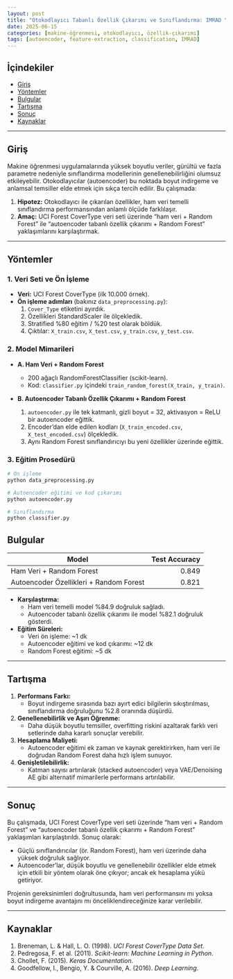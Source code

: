 ```yaml
---
layout: post
title: "Otokodlayıcı Tabanlı Özellik Çıkarımı ve Sınıflandırma: IMRAD Yaklaşımı"
date: 2025-06-15
categories: [makine-öğrenmesi, otokodlayıcı, özellik-çıkarımı]
tags: [autoencoder, feature-extraction, classification, IMRAD]
---
```


## İçindekiler
- [Giriş](#giriş)  
- [Yöntemler](#yöntemler)  
- [Bulgular](#bulgular)  
- [Tartışma](#tartışma)  
- [Sonuç](#sonuç)  
- [Kaynaklar](#kaynaklar)  

---

## Giriş
Makine öğrenmesi uygulamalarında yüksek boyutlu veriler, gürültü ve fazla parametre nedeniyle sınıflandırma modellerinin genellenebilirliğini olumsuz etkileyebilir. Otokodlayıcılar (autoencoder) bu noktada boyut indirgeme ve anlamsal temsiller elde etmek için sıkça tercih edilir. Bu çalışmada:

1. **Hipotez:** Otokodlayıcı ile çıkarılan özellikler, ham veri temelli sınıflandırma performansından anlamlı ölçüde farklılaşır.  
2. **Amaç:** UCI Forest CoverType veri seti üzerinde “ham veri + Random Forest” ile “autoencoder tabanlı özellik çıkarımı + Random Forest” yaklaşımlarını karşılaştırmak.

---

## Yöntemler

### 1. Veri Seti ve Ön İşleme
- **Veri:** UCI Forest CoverType (ilk 10.000 örnek).  
- **Ön işleme adımları** (bakınız `data_preprocessing.py`):  
  1. `Cover_Type` etiketini ayırdık.  
  2. Özellikleri StandardScaler ile ölçekledik.  
  3. Stratified %80 eğitim / %20 test olarak böldük.  
  4. Çıktılar: `X_train.csv`, `X_test.csv`, `y_train.csv`, `y_test.csv`.

### 2. Model Mimarileri
- **A. Ham Veri + Random Forest**  
  - 200 ağaçlı RandomForestClassifier (scikit-learn).  
  - Kod: `classifier.py` içindeki `train_random_forest(X_train, y_train)`.

- **B. Autoencoder Tabanlı Özellik Çıkarımı + Random Forest**  
  1. `autoencoder.py` ile tek katmanlı, gizli boyut = 32, aktivasyon = ReLU bir autoencoder eğittik.  
  2. Encoder’dan elde edilen kodları (`X_train_encoded.csv`, `X_test_encoded.csv`) ölçekledik.  
  3. Aynı Random Forest sınıflandırıcıyı bu yeni özellikler üzerinde eğittik.

### 3. Eğitim Prosedürü
```bash
# Ön işleme
python data_preprocessing.py  

# Autoencoder eğitimi ve kod çıkarımı
python autoencoder.py  

# Sınıflandırma
python classifier.py  
```
## Bulgular

| Model                                         | Test Accuracy |
|-----------------------------------------------|--------------:|
| Ham Veri + Random Forest                      |         0.849 |
| Autoencoder Özellikleri + Random Forest       |         0.821 |

- **Karşılaştırma:**  
  - Ham veri temelli model %84.9 doğruluk sağladı.  
  - Autoencoder tabanlı özellik çıkarımı ile model %82.1 doğruluk gösterdi.  
- **Eğitim Süreleri:**  
  - Veri ön işleme: ~1 dk  
  - Autoencoder eğitimi ve kod çıkarımı: ~12 dk  
  - Random Forest eğitimi: ~5 dk  

---

## Tartışma

1. **Performans Farkı:**  
   - Boyut indirgeme sırasında bazı ayırt edici bilgilerin sıkıştırılması, sınıflandırma doğruluğunu %2.8 oranında düşürdü.  
2. **Genellenebilirlik ve Aşırı Öğrenme:**  
   - Daha düşük boyutlu temsiller, overfitting riskini azaltarak farklı veri setlerinde daha kararlı sonuçlar verebilir.  
3. **Hesaplama Maliyeti:**  
   - Autoencoder eğitimi ek zaman ve kaynak gerektirirken, ham veri ile doğrudan Random Forest daha hızlı işlem sunuyor.  
4. **Genişletilebilirlik:**  
   - Katman sayısı artırılarak (stacked autoencoder) veya VAE/Denoising AE gibi alternatif mimarilerle performans artırılabilir.  

---

## Sonuç

Bu çalışmada, UCI Forest CoverType veri seti üzerinde “ham veri + Random Forest” ve “autoencoder tabanlı özellik çıkarımı + Random Forest” yaklaşımları karşılaştırıldı. Sonuç olarak:

- Güçlü sınıflandırıcılar (ör. Random Forest), ham veri üzerinde daha yüksek doğruluk sağlıyor.  
- Autoencoder’lar, düşük boyutlu ve genellenebilir özellikler elde etmek için etkili bir yöntem olarak öne çıkıyor; ancak ek hesaplama yükü getiriyor.  

Projenin gereksinimleri doğrultusunda, ham veri performansını mı yoksa boyut indirgeme avantajını mı önceliklendireceğinize karar verilebilir.

---

## Kaynaklar

1. Breneman, L. & Hall, L. O. (1998). *UCI Forest CoverType Data Set*.  
2. Pedregosa, F. et al. (2011). *Scikit-learn: Machine Learning in Python*.  
3. Chollet, F. (2015). *Keras Documentation*.  
4. Goodfellow, I., Bengio, Y. & Courville, A. (2016). *Deep Learning*.
